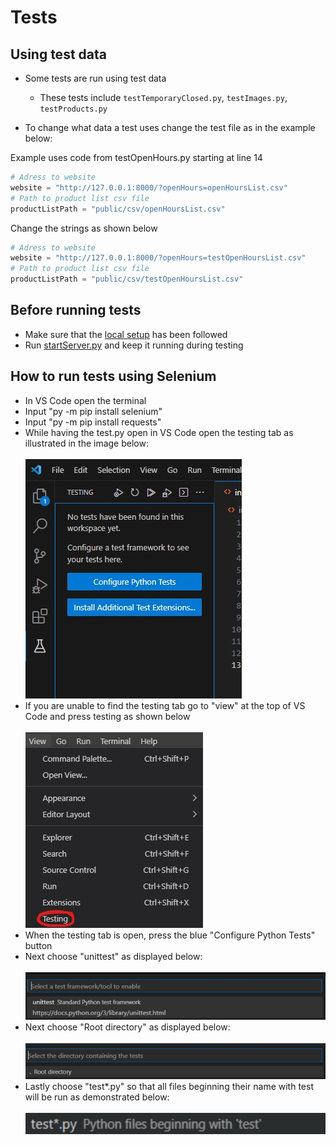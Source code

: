 # Tests

## Using test data

* Some tests are run using test data
    * These tests include `testTemporaryClosed.py`, `testImages.py`, `testProducts.py`

* To change what data a test uses change the test file as in the example below:

Example uses code from testOpenHours.py starting at line 14

```Python
# Adress to website
website = "http://127.0.0.1:8000/?openHours=openHoursList.csv"
# Path to product list csv file
productListPath = "public/csv/openHoursList.csv"
```

Change the strings as shown below

```Python
# Adress to website
website = "http://127.0.0.1:8000/?openHours=testOpenHoursList.csv"
# Path to product list csv file
productListPath = "public/csv/testOpenHoursList.csv"
```

## Before running tests
* Make sure that the [local setup](localSetup.md) has been followed
* Run [startServer.py](../RaspberryPi/configuration/startServer.py) and keep it running during testing

## How to run tests using Selenium
* In VS Code open the terminal
* Input "py -m pip install selenium"
* Input "py -m pip install requests"
* While having the test.py open in VS Code open the testing tab as illustrated in the image below: <br> <br>
![Test setup](../documentation/images/testSetup.jpg)
* If you are unable to find the testing tab go to "view" at the top of VS Code and press testing as shown below <br> <br>
![Open testing](../documentation/images/openTesting.jpg)
* When the testing tab is open, press the blue "Configure Python Tests" button
* Next choose "unittest" as displayed below: <br> <br>
![Unittest](../documentation/images/unittest.jpg)
* Next choose "Root directory" as displayed below: <br> <br>
![Unittest](../documentation/images/chooseDirectory.jpg)
* Lastly choose "test*.py" so that all files beginning their name with test will be run as demonstrated below:<br> <br>
![Test naming](../documentation/images/testNaming.jpg)